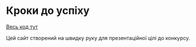 # Кроки до успіху

<a href="https://github.com/WILSONPLUR/stepstorecognition/tree/master">Весь код тут</a>
<p>Цей сайт створений на швидку руку для презентаційної цілі до конкурсу.</p>
